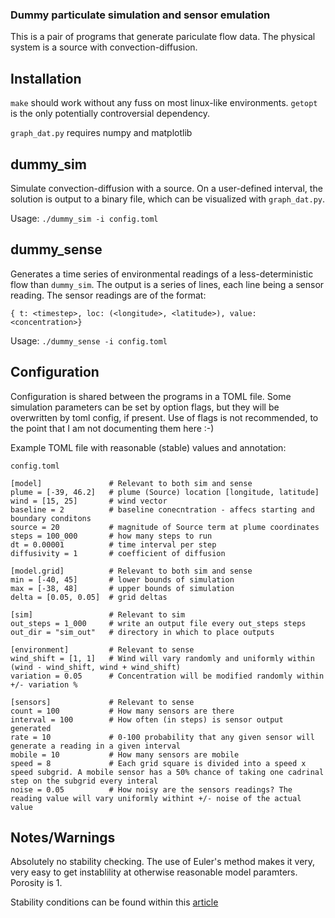 ### Dummy particulate simulation and sensor emulation

This is a pair of programs that generate pariculate flow data. The physical system is a source with convection-diffusion.

## Installation
`make` should work without any fuss on most linux-like environments. `getopt` is the only potentially controversial dependency.

`graph_dat.py` requires numpy and matplotlib

## dummy_sim

Simulate convection-diffusion with a source. On a user-defined interval, the solution is output to a binary file, which can be visualized with `graph_dat.py`.

Usage: `./dummy_sim -i config.toml`

## dummy_sense

Generates a time series of environmental readings of a less-deterministic flow than `dummy_sim`. The output is a series of lines, each line being a sensor reading. The sensor readings are of the format:

`{ t: <timestep>, loc: (<longitude>, <latitude>), value: <concentration>}`

Usage: `./dummy_sense -i config.toml`

## Configuration

Configuration is shared between the programs in a TOML file. Some simulation parameters can be set by option flags, but they will be overwritten by toml config, if present. Use of flags is not recommended, to the point that I am not documenting them here :-)

Example TOML file with reasonable (stable) values and annotation:

`config.toml`
```
[model]               # Relevant to both sim and sense
plume = [-39, 46.2]   # plume (Source) location [longitude, latitude]
wind = [15, 25]       # wind vector
baseline = 2          # baseline conecntration - affecs starting and boundary conditons
source = 20           # magnitude of Source term at plume coordinates
steps = 100_000       # how many steps to run
dt = 0.00001          # time interval per step
diffusivity = 1       # coefficient of diffusion

[model.grid]          # Relevant to both sim and sense
min = [-40, 45]       # lower bounds of simulation
max = [-38, 48]       # upper bounds of simulation
delta = [0.05, 0.05]  # grid deltas

[sim]                 # Relevant to sim
out_steps = 1_000     # write an output file every out_steps steps
out_dir = "sim_out"   # directory in which to place outputs

[environment]         # Relevant to sense
wind_shift = [1, 1]   # Wind will vary randomly and uniformly within (wind - wind_shift, wind + wind_shift)
variation = 0.05      # Concentration will be modified randomly within +/- variation %

[sensors]             # Relevant to sense
count = 100           # How many sensors are there
interval = 100        # How often (in steps) is sensor output generated
rate = 10             # 0-100 probability that any given sensor will generate a reading in a given interval
mobile = 10           # How many sensors are mobile
speed = 8             # Each grid square is divided into a speed x speed subgrid. A mobile sensor has a 50% chance of taking one cadrinal step on the subgrid every interal
noise = 0.05          # How noisy are the sensors readings? The reading value will vary uniformly withint +/- noise of the actual value

```


## Notes/Warnings

Absolutely no stability checking. The use of Euler's method makes it very, very easy to get instablility at otherwise reasonable model paramters. Porosity is 1.

Stability conditions can be found within this [article](https://en.wikipedia.org/wiki/Numerical_solution_of_the_convection–diffusion_equation)
